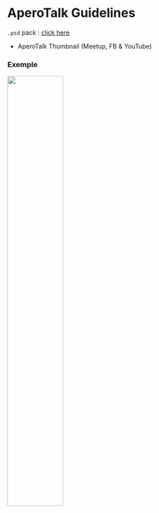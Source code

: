 # AperoTalk Guidelines

`.psd` pack : [click here](https://github.com/lewagon/design/raw/workshop/guidelines/aperotalk/psd_pack.zip)

- AperoTalk Thumbnail (Meetup, FB & YouTube)

### Exemple

<img src='https://github.com/lewagon/design/blob/master/guidelines/aperotalk/psd_pack/youtube/thumbnail_lengow.jpg' width='50%'>


